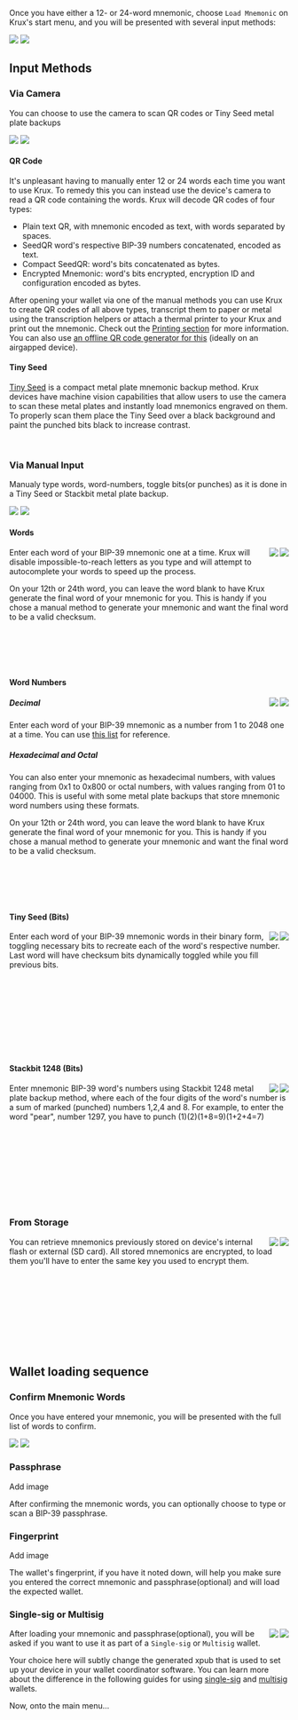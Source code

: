 Once you have either a 12- or 24-word mnemonic, choose `Load Mnemonic` on Krux's start menu, and you will be presented with several input methods:

<img src="../../img/maixpy_m5stickv/load-mnemonic-options-125.png">
<img src="../../img/maixpy_amigo_tft/load-mnemonic-options-150.png">

## Input Methods
### Via Camera

You can choose to use the camera to scan QR codes or Tiny Seed metal plate backups

<img src="../../img/maixpy_m5stickv/load-mnemonic-camera-options-125.png">
<img src="../../img/maixpy_amigo_tft/load-mnemonic-camera-options-150.png">

#### QR Code

It's unpleasant having to manually enter 12 or 24 words each time you want to use Krux. To remedy this you can instead use the device's camera to read a QR code containing the words. Krux will decode QR codes of four types:
- Plain text QR, with mnemonic encoded as text, with words separated by spaces.
- SeedQR word's respective BIP-39 numbers concatenated, encoded as text.
- Compact SeedQR: word's bits concatenated as bytes.
- Encrypted Mnemonic: word's bits encrypted, encryption ID and configuration encoded as bytes.

After opening your wallet via one of the manual methods you can use Krux to create QR codes of all above types, transcript them to paper or metal using the transcription helpers or attach a thermal printer to your Krux and print out the mnemonic. Check out the [Printing section](../printing) for more information.
You can also use [an offline QR code generator for this](https://iancoleman.io/bip39/) (ideally on an airgapped device).

#### Tiny Seed

[Tiny Seed](https://tinyseed.io/) is a compact metal plate mnemonic backup method.
Krux devices have machine vision capabilities that allow users to use the camera to scan these metal plates and instantly load mnemonics engraved on them. To properly scan them place the Tiny Seed over a black background and paint the punched bits black to increase contrast.

<br>

### Via Manual Input

Manualy type words, word-numbers, toggle bits(or punches) as it is done in a Tiny Seed or Stackbit metal plate backup.

<img src="../../img/maixpy_m5stickv/load-mnemonic-manual-options-125.png">
<img src="../../img/maixpy_amigo_tft/load-mnemonic-manual-options-150.png">

<br>

#### Words
<img src="../../img/maixpy_m5stickv/load-mnemonic-via-text-word-1-125.png" align="right">
<img src="../../img/maixpy_amigo_tft/load-mnemonic-via-text-word-1-150.png" align="right">

Enter each word of your BIP-39 mnemonic one at a time. Krux will disable impossible-to-reach letters as you type and will attempt to autocomplete your words to speed up the process.

On your 12th or 24th word, you can leave the word blank to have Krux generate the final word of your mnemonic for you. This is handy if you chose a manual method to generate your mnemonic and want the final word to be a valid checksum.

<br><br><br><br>

#### Word Numbers

<img src="../../img/maixpy_m5stickv/load-mnemonic-via-numbers-word-1-125.png" align="right">
<img src="../../img/maixpy_amigo_tft/load-mnemonic-via-numbers-word-1-150.png" align="right">

##### Decimal

Enter each word of your BIP-39 mnemonic as a number from 1 to 2048 one at a time. You can use [this list](https://github.com/bitcoin/bips/blob/master/bip-0039/english.txt) for reference.
##### Hexadecimal and Octal

You can also enter your mnemonic as hexadecimal numbers, with values ranging from 0x1 to 0x800 or octal numbers, with values ranging from 01 to 04000. This is useful with some metal plate backups that store mnemonic word numbers using these formats.

On your 12th or 24th word, you can leave the word blank to have Krux generate the final word of your mnemonic for you. This is handy if you chose a manual method to generate your mnemonic and want the final word to be a valid checksum.

<br><br><br><br>

#### Tiny Seed (Bits)

<img src="../../img/maixpy_m5stickv/load-mnemonic-via-tinyseed-filled-125.png" align="right">
<img src="../../img/maixpy_amigo_tft/load-mnemonic-via-tinyseed-filled-150.png" align="right">

Enter each word of your BIP-39 mnemonic words in their binary form, toggling necessary bits to recreate each of the word's respective number. Last word will have checksum bits dynamically toggled while you fill previous bits.

<br><br><br><br>
<br><br><br><br>

#### Stackbit 1248 (Bits)

<img src="../../img/maixpy_m5stickv/load-mnemonic-via-stackbit-filled-125.png" align="right">
<img src="../../img/maixpy_amigo_tft/load-mnemonic-via-stackbit-filled-150.png" align="right">

Enter mnemonic BIP-39 word's numbers using Stackbit 1248 metal plate backup method, where each of the four digits of the word's number is a sum of marked (punched) numbers 1,2,4 and 8. For example, to enter the word "pear", number 1297, you have to punch (1)(2)(1+8=9)(1+2+4=7)

<br><br><br><br>
<br><br><br><br>

### From Storage

<img src="../../img/maixpy_m5stickv/load-mnemonic-storage-options-125.png" align="right">
<img src="../../img/maixpy_amigo_tft/load-mnemonic-storage-options-150.png" align="right">

You can retrieve mnemonics previously stored on device's internal flash or external (SD card). All stored mnemonics are encrypted, to load them you'll have to enter the same key you used to encrypt them.

<br><br><br><br>
<br><br><br><br>

## Wallet loading sequence

### Confirm Mnemonic Words

Once you have entered your mnemonic, you will be presented with the full list of words to confirm.

<img src="../../img/maixpy_m5stickv/load-mnemonic-via-qr-mnemonic-125.png">
<img src="../../img/maixpy_amigo_tft/load-mnemonic-via-qr-mnemonic-150.png">

### Passphrase

Add image

After confirming the mnemonic words, you can optionally choose to type or scan a BIP-39 passphrase.

### Fingerprint

Add image

The wallet's fingerprint, if you have it noted down, will help you make sure you entered the correct mnemonic and passphrase(optional) and will load the expected wallet.

### Single-sig or Multisig

<img src="../../img/maixpy_m5stickv/wallet-type-options-125.png" align="right">
<img src="../../img/maixpy_amigo_tft/wallet-type-options-150.png" align="right">

After loading your mnemonic and passphrase(optional), you will be asked if you want to use it as part of a `Single-sig` or `Multisig` wallet.

Your choice here will subtly change the generated xpub that is used to set up your device in your wallet coordinator software. You can learn more about the difference in the following guides for using [single-sig](../using-a-single-sig-wallet) and [multisig](../using-a-multisig-wallet) wallets.

Now, onto the main menu...
